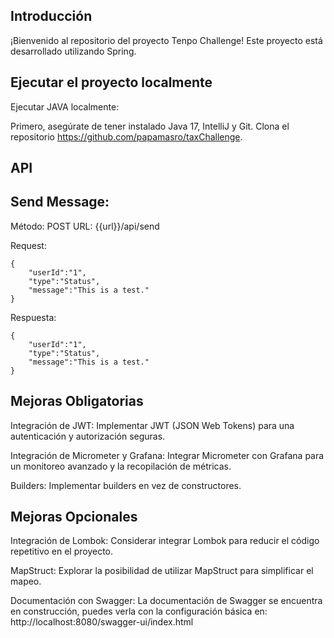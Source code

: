 

Introducción
---


¡Bienvenido al repositorio del proyecto Tenpo Challenge! Este proyecto está desarrollado utilizando Spring.



Ejecutar el proyecto localmente
--

Ejecutar JAVA localmente:

Primero, asegúrate de tener instalado Java 17, IntelliJ y Git.
Clona el repositorio https://github.com/papamasro/taxChallenge.


API
--

Send Message:
--

Método: POST
URL: {{url}}/api/send

Request:

~~~
{
    "userId":"1",
    "type":"Status",
    "message":"This is a test."
}
~~~

Respuesta:
~~~
{
    "userId":"1",
    "type":"Status",
    "message":"This is a test."
}
~~~

Mejoras Obligatorias
---

Integración de JWT: Implementar JWT (JSON Web Tokens) para una autenticación y autorización seguras.

Integración de Micrometer y Grafana: Integrar Micrometer con Grafana para un monitoreo avanzado y la recopilación de métricas.

Builders: Implementar builders en vez de constructores.


Mejoras Opcionales
--
Integración de Lombok: Considerar integrar Lombok para reducir el código repetitivo en el proyecto.

MapStruct: Explorar la posibilidad de utilizar MapStruct para simplificar el mapeo.

Documentación con Swagger: La documentación de Swagger se encuentra en construcción, puedes verla con la configuración básica en: http://localhost:8080/swagger-ui/index.html
